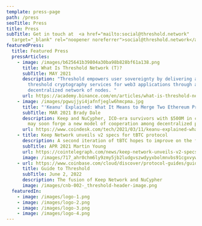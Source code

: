 ```yaml
---
template: press-page
path: /press
seoTitle: Press
title: Press
subTitle: Get in touch at  <a href="mailto:social@threshold.network"
  target="_blank" rel="noopener noreferrer">social@threshold.network</a>
featuredPress:
  title: Featured Press
  pressArticles:
    - image: /images/b625641b39804a30ba98b828bf61a138.png
      title: What Is Threshold Network (T)?
      subTitle: MAY 2021
      description: "Threshold empowers user sovereignty by delivering a suite of
        threshold cryptography services for web3 applications through a
        decentralized network of nodes. "
      url: https://academy.binance.com/en/articles/what-is-threshold-network-t
    - image: /images/pgwujjyi4jafnfjeglw6hmcpma.jpg
      title: "'Keanu' Explained: What It Means to Merge Two Ethereum Projects"
      subTitle: MAR 2021 Brady Dale
      description: Keep and NuCypher, ICO-era survivors with $500M in combined assets,
        may soon forge a new model of cooperation among decentralized protocols.
      url: https://www.coindesk.com/tech/2021/03/11/keanu-explained-what-it-means-to-merge-two-ethereum-projects/
    - title: Keep Network unveils v2 specs for tBTC protocol
      description: A second iteration of tBTC hopes to improve on the failings of the first.
      subTitle: APR 2021 Martin Young
      url: https://cointelegraph.com/news/keep-network-unveils-v2-specs-for-tbtc-protocol
      image: /images/717_ahr0chm6ly9zmy5jb2ludgvszwdyyxbolmnvbs91cgxvywrzlziwmjetmdqvmme0ntqwmdatyzg3nc00ndu1lwe4yzitmdc5mmnjzwq5ngq3lmpwzw-.jpg
    - url: https://www.coinbase.com/cloud/discover/protocol-guides/guide-to-threshold
      title: Guide to Threshold
      subTitle: June 2, 2022
      description: The fusion of Keep Network and NuCypher
      image: /images/cnb-002-_threshold-header-image.png
  featuredIn:
    - image: /images/logo-1.png
    - image: /images/logo-2.png
    - image: /images/logo-3.png
    - image: /images/logo-4.png
---
```

